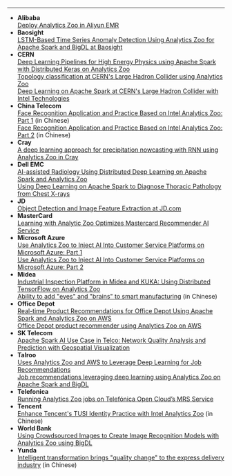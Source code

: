 ---
* __Alibaba__
  <br>[Deploy Analytics Zoo in Aliyun EMR](https://partners-intl.aliyun.com/help/doc-detail/93155.htm)
* __Baosight__
  <br>[LSTM-Based Time Series Anomaly Detection Using Analytics Zoo for Apache Spark and BigDL at Baosight](https://software.intel.com/en-us/articles/lstm-based-time-series-anomaly-detection-using-analytics-zoo-for-apache-spark-and-bigdl)
* __CERN__
 <br>[Deep Learning Pipelines for High Energy Physics using Apache Spark with Distributed Keras on Analytics Zoo](https://databricks.com/session_eu19/deep-learning-pipelines-for-high-energy-physics-using-apache-spark-with-distributed-keras-on-analytics-zoo)
 <br>[Topology classification at CERN's Large Hadron Collider using Analytics Zoo](https://db-blog.web.cern.ch/blog/luca-canali/machine-learning-pipelines-high-energy-physics-using-apache-spark-bigdl)
 <br>[Deep Learning on Apache Spark at CERN's Large Hadron Collider with Intel Technologies](https://databricks.com/session/deep-learning-on-apache-spark-at-cerns-large-hadron-collider-with-intel-technologies)
* __China Telecom__
 <br>[Face Recognition Application and Practice Based on Intel Analytics Zoo: Part 1](https://mp.weixin.qq.com/s/FEiXoTDi-yy04PJ2Mlfl4A) (in Chinese)
 <br>[Face Recognition Application and Practice Based on Intel Analytics Zoo: Part 2](https://mp.weixin.qq.com/s/VIyWRORTAVAAsC4v6Fi0xw) (in Chinese)
* __Cray__ 
<br>[A deep learning approach for precipitation nowcasting with RNN using Analytics Zoo in Cray](https://conferences.oreilly.com/strata/strata-ny-2018/public/schedule/detail/69413)
* __Dell EMC__
<br>[AI-assisted Radiology Using Distributed Deep
Learning on Apache Spark and Analytics Zoo](https://www.dellemc.com/resources/en-us/asset/white-papers/solutions/h17686_hornet_wp.pdf)
<br>[Using Deep Learning on Apache Spark to Diagnose Thoracic Pathology from Chest X-rays](https://databricks.com/session/using-deep-learning-on-apache-spark-to-diagnose-thoracic-pathology-from-chest-x-rays)
* __JD__
<br>[Object Detection and Image Feature Extraction at JD.com](https://software.intel.com/en-us/articles/building-large-scale-image-feature-extraction-with-bigdl-at-jdcom)
* __MasterCard__
</br> [Learning with Analytic Zoo Optimizes Mastercard Recommender AI Service](https://software.intel.com/en-us/articles/deep-learning-with-analytic-zoo-optimizes-mastercard-recommender-ai-service)
* __Microsoft Azure__
<br>[Use Analytics Zoo to Inject AI Into Customer Service Platforms on Microsoft Azure: Part 1]( https://software.intel.com/en-us/use-analytics-zoo-to-inject-ai-into-customer-service-platforms-on-microsoft-azure-part-1)
<br>[Use Analytics Zoo to Inject AI Into Customer Service Platforms on Microsoft Azure: Part 2](https://www.infoq.com/articles/analytics-zoo-qa-module/?from=timeline&isappinstalled=0)
* __Midea__
<br>[Industrial Inspection Platform in Midea and KUKA: Using Distributed TensorFlow on Analytics Zoo](https://software.intel.com/en-us/articles/industrial-inspection-platform-in-midea-and-kuka-using-distributed-tensorflow-on-analytics) 
<br>[Ability to add "eyes" and "brains" to smart manufacturing](https://www.intel.cn/content/www/cn/zh/analytics/artificial-intelligence/midea-case-study.html) (in Chinese)
* __Office Depot__
<br>[Real-time Product Recommendations for Office Depot Using Apache Spark and Analytics Zoo on AWS](https://software.intel.com/en-us/articles/real-time-product-recommendations-for-office-depot-using-apache-spark-and-analytics-zoo-on)
<br>[Office Depot product recommender using Analytics Zoo on AWS](https://conferences.oreilly.com/strata/strata-ca/public/schedule/detail/73079)
* __SK Telecom__
 <br>[Apache Spark AI Use Case in Telco: Network Quality Analysis and Prediction with Geospatial Visualization](https://databricks.com/session_eu19/apache-spark-ai-use-case-in-telco-network-quality-analysis-and-prediction-with-geospatial-visualization)
 * __Talroo__
<br>[Uses Analytics Zoo and AWS to Leverage Deep Learning for Job Recommendations](https://software.intel.com/en-us/articles/talroo-uses-analytics-zoo-and-aws-to-leverage-deep-learning-for-job-recommendations)
<br>[Job recommendations leveraging deep learning using Analytics Zoo on Apache Spark and BigDL](https://conferences.oreilly.com/strata/strata-ny-2018/public/schedule/detail/69113)
* __Telefonica__
 <br>[Running Analytics Zoo jobs on Telefónica Open Cloud’s MRS Service](https://medium.com/@fernando.delaiglesia/running-analytics-zoo-jobs-on-telef%C3%B3nica-open-clouds-mrs-service-2e64bc823c50)
* __Tencent__
<br>[Enhance Tencent's TUSI Identity Practice with Intel Analytics Zoo](https://mp.weixin.qq.com/s?__biz=MzAwNzc5NzM5Mw==&mid=2651030944&idx=1&sn=d6e06c6e14a7355971953a501689b232&chksm=808f8a5eb7f80348fc8e88c4c9e415341bf43ef6bdf3fd4f3001da89e2c9ba7fa2ed5deeb09a&mpshare=1&scene=1&srcid=0412WxM3eWdsLLoO2TYJGWbS&pass_ticket=E6l%2FfOZNKjhr05lsU7inAVCi7mAy5LFEehvEJOS2ZGdHg6%2FH%2BeBQisHA9sfXDOoy#rd) (in Chinese)
* __World Bank__
<br>[Using Crowdsourced Images to Create Image Recognition Models with Analytics Zoo using BigDL](https://databricks.com/session/using-crowdsourced-images-to-create-image-recognition-models-with-bigdl)
* __Yunda__
<br>[Intelligent transformation brings "quality change" to the express delivery industry](https://www.intel.cn/content/www/cn/zh/analytics/artificial-intelligence/yunda-brings-quality-change-to-the-express-delivery-industry.html) (in Chinese)
